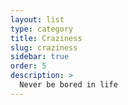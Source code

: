 ```yaml
---
layout: list
type: category
title: Craziness
slug: craziness
sidebar: true
order: 5
description: >
  Never be bored in life 
---
```

